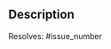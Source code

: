 ## Description
<!--Put short description of the pull request here-->

Resolves: #issue_number

<!-- ------------------------------------- -->
<!-- FOR REPOSITORY MAINTAINERS' PRS ONLY! -->
<!-- DO NOT INCLUDE FOLLOWING IN YOUR PR!! -->
<!-- ------------------------------------- -->

<!-- > ## 🚀 Patch Tuesday update
> This pull request is a part of our new initiative!
From now on we are starting to roll out updates on every first Tuesday of the month, which will include bugfixes, security and dependency updates to keep the project's security and stability up to date!

## Description
Dependencies update and security fixes

## Changelog
### Dependencies bump
- #
### Fixed security vulnerabilities
- 

## PR Checklist
- [ ] Update extension version in `package.json`
- [ ] Create a release draft
- [ ] [Post-merge] Create a release to publish the new version
- [ ] [Post-deploy] Update changelog for Firefox webstore
-->
